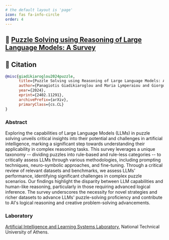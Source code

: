 ```yaml
---
# the default layout is 'page'
icon: fas fa-info-circle
order: 4
---
```



## 🔗 [Puzzle Solving using Reasoning of Large Language Models: A Survey](https://arxiv.org/abs/2402.11291)


## 📝 Citation 
```bibtex
@misc{giadikiaroglou2024puzzle,
      title={Puzzle Solving using Reasoning of Large Language Models: A Survey}, 
      author={Panagiotis Giadikiaroglou and Maria Lymperaiou and Giorgos Filandrianos and Giorgos Stamou},
      year={2024},
      eprint={2402.11291},
      archivePrefix={arXiv},
      primaryClass={cs.CL}
}
```

### Abstract

Exploring the capabilities of Large Language Models (LLMs) in puzzle solving unveils critical insights into their potential and challenges in artificial intelligence, marking a significant step towards understanding their applicability in complex reasoning tasks. This survey leverages a unique taxonomy -- dividing puzzles into rule-based and rule-less categories -- to critically assess LLMs through various methodologies, including prompting techniques, neuro-symbolic approaches, and fine-tuning. Through a critical review of relevant datasets and benchmarks, we assess LLMs' performance, identifying significant challenges in complex puzzle scenarios. Our findings highlight the disparity between LLM capabilities and human-like reasoning, particularly in those requiring advanced logical inference. The survey underscores the necessity for novel strategies and richer datasets to advance LLMs' puzzle-solving proficiency and contribute to AI's logical reasoning and creative problem-solving advancements.

### Laboratory

[Artificial Intelligence and Learning Systems Laboratory](https://www.ails.ece.ntua.gr/), National Technical University of Athens.